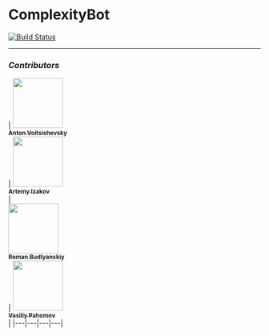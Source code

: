 # ComplexityBot
[![Build Status](https://dev.azure.com/AntonVoitsishevsky/Quiz/_apis/build/status/complexitybot%20-%201%20-%20CI?branchName=master)](https://dev.azure.com/AntonVoitsishevsky/Quiz/_build/latest?definitionId=3&branchName=master)

___

### *Contributors*

| [<img src="https://avatars2.githubusercontent.com/u/31823086?s=460&v=4" width="100px;"/><br /><sub><b>Anton Voitsishevsky </b></sub>](https://github.com/FunFunFine)<br />|
  [<img src="https://avatars1.githubusercontent.com/u/38810090?s=460&v=4" width="100px;"/><br /><sub><b>Artemy Izakov </b></sub>](https://github.com/CGOptimum)<br />|  
  [<img src="https://avatars3.githubusercontent.com/u/19955305?s=460&v=4" width="100px;"/><br /><sub><b>Roman Budlyanskiy </b></sub>](https://github.com/bully434)<br />| 
  [<img src="https://avatars0.githubusercontent.com/u/37302383?s=460&v=4" width="100px;"/><br /><sub><b>Vasiliy Pahomov </b></sub>](https://github.com/vaspahomov)<br />|
|---|---|---|---|
